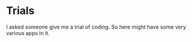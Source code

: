 # Trials
I asked someone give me a trial of coding. So here might have some very various apps in it.
